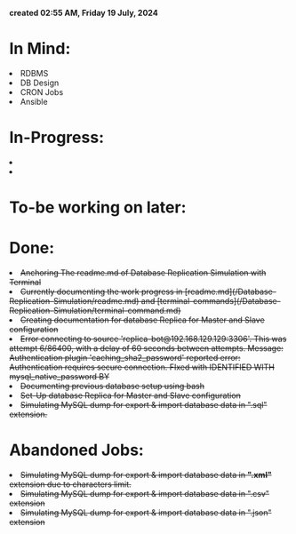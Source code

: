 **created 02:55 AM, Friday 19 July, 2024**
# In Mind:

<left>
<li> RDBMS
<li> DB Design
<li> CRON Jobs
<li> Ansible
</left>

# In-Progress:

<left>
<li> 
<li><b> </b>
</li></left>

# To-be working on later:
<left>


</li></left>


# Done:
<left>
<li><s>Anchoring The readme.md of Database Replication Simulation with Terminal 
<li><s>Currently documenting the work progress in [readme.md](/Database-Replication-Simulation/readme.md) and [terminal-commands](/Database-Replication-Simulation/terminal-command.md)
<li><s>Creating documentation for database Replica for Master and Slave configuration</s>
<li><s> Error connecting to source 'replica-bot@192.168.129.129:3306'. This was attempt 6/86400, with a delay of 60 seconds between attempts. Message: Authentication plugin 'caching_sha2_password' reported error: Authentication requires secure connection. FIxed with IDENTIFIED WITH mysql_native_password BY</s>
<li><s>Documenting previous database setup using bash
<li><s>Set-Up database Replica for Master and Slave configuration
<li><s>Simulating MySQL dump for export & import database data in ".sql" extension.</s></s></s>
</li></left>

# Abandoned Jobs:

<left>
<li><s> Simulating MySQL dump for export & import database data in <b>".xml"</b> extension due to characters limit.
<li><s> Simulating MySQL dump for export & import database data in ".csv" extension
<li> Simulating MySQL dump for export & import database data in ".json" extension
</li></left>